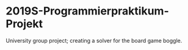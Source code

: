 # 2019S-Programmierpraktikum-Projekt
University group project; creating a solver for the board game boggle.